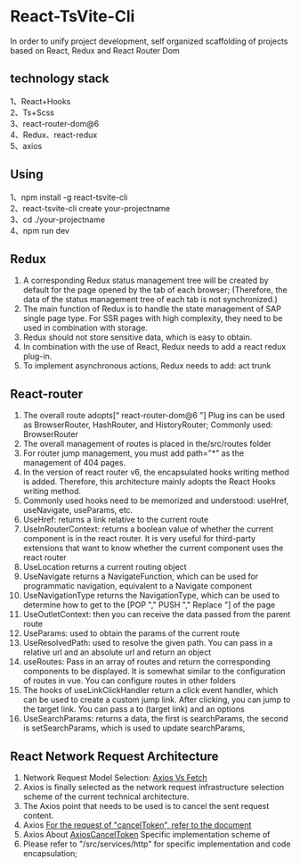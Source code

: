 # React-TsVite-Cli

In order to unify project development, self organized scaffolding of projects based on React, Redux and React Router Dom

## technology stack

1、React+Hooks  
2、Ts+Scss  
3、react-router-dom@6  
4、Redux、react-redux  
5、axios

## Using

1、npm install -g react-tsvite-cli  
2、react-tsvite-cli create your-projectname  
3、cd ./your-projectname  
4、npm run dev

## Redux

1. A corresponding Redux status management tree will be created by default for the page opened by the tab of each browser; (Therefore, the data of the status management tree of each tab is not synchronized.)
2. The main function of Redux is to handle the state management of SAP single page type. For SSR pages with high complexity, they need to be used in combination with storage.
3. Redux should not store sensitive data, which is easy to obtain.
4. In combination with the use of React, Redux needs to add a react redux plug-in.
5. To implement asynchronous actions, Redux needs to add: act trunk

## React-router

1. The overall route adopts[“ react-router-dom@6 "] Plug ins can be used as BrowserRouter, HashRouter, and HistoryRouter; Commonly used: BrowserRouter
2. The overall management of routes is placed in the/src/routes folder
3. For router jump management, you must add path="\*" as the management of 404 pages.
4. In the version of react router v6, the encapsulated hooks writing method is added. Therefore, this architecture mainly adopts the React Hooks writing method.
5. Commonly used hooks need to be memorized and understood: useHref, useNavigate, useParams, etc.
6. UseHref: returns a link relative to the current route
7. UseInRouterContext: returns a boolean value of whether the current component is in the react router. It is very useful for third-party extensions that want to know whether the current component uses the react router
8. UseLocation returns a current routing object
9. UseNavigate returns a NavigateFunction, which can be used for programmatic navigation, equivalent to a Navigate component
10. UseNavigationType returns the NavigationType, which can be used to determine how to get to the [POP "," PUSH "," Replace "] of the page
11. UseOutletContext: then you can receive the data passed from the parent route
12. UseParams: used to obtain the params of the current route
13. UseResolvedPath: used to resolve the given path. You can pass in a relative url and an absolute url and return an object
14. useRoutes: Pass in an array of routes and return the corresponding components to be displayed. It is somewhat similar to the configuration of routes in vue. You can configure routes in other folders
15. The hooks of useLinkClickHandler return a click event handler, which can be used to create a custom jump link. After clicking, you can jump to the target link. You can pass a to (target link) and an options
16. UseSearchParams: returns a data, the first is searchParams, the second is setSearchParams, which is used to update searchParams,

## React Network Request Architecture  

1. Network Request Model Selection: [Axios Vs Fetch](https://www.smashingmagazine.com/2020/06/rest-api-react-fetch-axios)  
2. Axios is finally selected as the network request infrastructure selection scheme of the current technical architecture.  
3. The Axios point that needs to be used is to cancel the sent request content.  
4. Axios [For the request of "cancelToken", refer to the document](https://www.wjsljc.com/document/ts-axios/axios/chapter7/cancel.html)  
5. Axios About [AxiosCancelToken](https://dnlytras.com/snippets/axios-cancel/) Specific implementation scheme of  
6. Please refer to "/src/services/http" for specific implementation and code encapsulation;  
